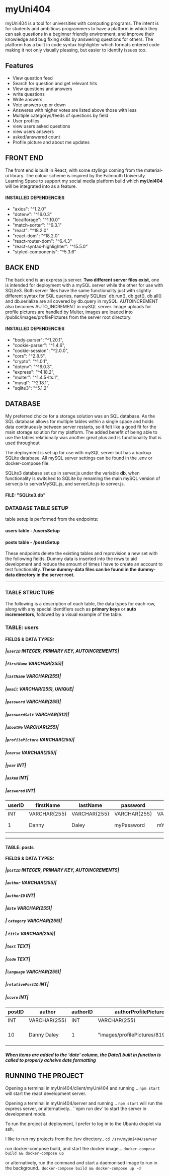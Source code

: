 # myUni404

myUni404 is a tool for universities with computing programs. The intent is for students and ambitious programmers to have a platform in which they can ask questions in a beginner friendly environment, and improve their knowledge and bug fixing skills by answering questions for others. The platform has a built in code syntax highlighter which formats entered code making it not only visually pleasing, but easier to identify issues too.

## Features

-   View question feed
-   Search for question and get relevant hits
-   View questions and answers
-   write questions
-   Write answers
-   Vote answers up or down
-   Answeres with higher votes are listed above those with less
-   Multiple categorys/feeds of questions by field
-   User profiles
-   view users asked questions
-   view users answers
-   asked/answered count
-   Profile picture and about me updates

## FRONT END

The front end is built in React, with some stylings coming from the material-ui library. The colour scheme is inspired by the Falmouth University Learning Space to support my social media platform build which **myUni404** will be integrated into as a feature.

#### INSTALLED DEPENDENCIES

-   "axios": "^1.2.0"
-   "dotenv": "^16.0.3"
-   "localforage": "^1.10.0"
-   "match-sorter": "^6.3.1"
-   "react": "^18.2.0"
-   "react-dom": "^18.2.0"
-   "react-router-dom": "^6.4.3"
-   "react-syntax-highlighter": "^15.5.0"
-   "styled-components": "^5.3.6"

## BACK END

The back end is an express js server. **Two different server files exist**, one is intended for deployment with a mySQL server while the other for use with SQLite3. Both server files have the same functionality just with slightly different syntax for SQL queries, namely SQLites' db.run(), db.get(), db.all() and db.serialize are all covered by db.query in mySQL. AUTOINCREMENT also becomes AUTO_INCREMENT in mySQL server.
Image uploads for profile pictures are handled by Multer, images are loaded into /public/images/profilePictures from the server root directory.

#### INSTALLED DEPENDENCIES

-   "body-parser": "^1.20.1",
-   "cookie-parser": "^1.4.6",
-   "cookie-session": "^2.0.0",
-   "cors": "^2.8.5",
-   "crypto": "^1.0.1",
-   "dotenv": "^16.0.3",
-   "express": "^4.18.2",
-   "multer": "^1.4.5-lts.1",
-   "mysql": "^2.18.1",
-   "sqlite3": "^5.1.2"

## DATABASE

My preferred choice for a storage solution was an SQL database. As the SQL database allows for multiple tables within a single space
and holds data continuously between server restarts, so it felt like a good fit for the main storage solution for my platform.
The added benefit of being able to use the tables relationally was another great plus and is functionality that is used throughout

The deployment is set up for use with mySQL server but has a backup SQLite database. All mySQL server settings can be found in the .env or docker-compose file.

SQLite3 database set up in server.js under the variable **db**, when functionality is switched to SQLite by renaming the main mySQL version of server.js to serverMySQL.js, and serverLite.js to server.js.

#### **FILE: "SQLite3.db"**

### **DATABASE TABLE SETUP**

table setup is performed from the endpoints:

#### **users table** - /usersSetup

#### **posts table** - /postsSetup

These endpoints delete the existing tables and reprovision a new set with the following fields. Dummy data is inserted into the rows to aid development and reduce the amount of times I have to create an account to test functionality. **These dummy-data files can be found in the dummy-data directory in the server root.**

---

### **TABLE STRUCTURE**

The following is a description of each table, the data types for each row, along with any special identifiers such as **primary keys** or **auto incrementors**, followed by a visual example of the table.

### TABLE: users

#### **FIELDS & DATA TYPES:**

##### |`userID` INTEGER, PRIMARY KEY, AUTOINCREMENTS|

##### |`firstName` VARCHAR(255)|

##### |`lastName` VARCHAR(255)|

##### |`email` VARCHAR(255), UNIQUE|

##### |`password` VARCHAR(255)|

##### |`passwordSalt` VARCHAR(512)|

##### |`aboutMe` VARCHAR(255)|

##### |`profilePicture` VARCHAR(255)|

##### |`course` VARCHAR(255)|

##### |`year` INT|

##### |`asked` INT|

##### |`answered` INT|

| userID | firstName    | lastName     | password     | passwordSalt     | aboutMe                   | profilePicture  | course       | year | asked | answered |
| ------ | ------------ | ------------ | ------------ | ---------------- | ------------------------- | --------------- | ------------ | ---- | ----- | -------- |
| INT    | VARCHAR(255) | VARCHAR(255) | VARCHAR(255) | VARCHAR(255)     | VARCHAR(255)              | VARCHAR(255)    | VARCHAR(255) | INT  | INT   | INT      |
| 1      | Danny        | Daley        | myPassword   | mYhAsHeDpAsSwOrD | This is my about me text! | Web Development | 3            | 1    | 4     | 2        |

---

#### TABLE: posts

**FIELDS & DATA TYPES:**

##### |`postID` INTEGER, PRIMARY KEY, AUTOINCREMENTS|

##### |`author` VARCHAR(255)|

##### |`authorID` INT|

##### |`date` VARCHAR(255)|

##### | `category` VARCHAR(255)|

##### | `title` VARCHAR(255)|

##### |`text` TEXT|

##### |`code` TEXT|

##### |`language` VARCHAR(255)|

##### |`relativePostID` INT|

##### |`score` INT|

| postID | author       | authorID | authorProfilePicture              | date         | category     | title                   | text              | code                | language     | score |
| ------ | ------------ | -------- | --------------------------------- | ------------ | ------------ | ----------------------- | ----------------- | ------------------- | ------------ | ----- |
| INT    | VARCHAR(255) | INT      | VARCHAR(255)                      | VARCHAR(255) | VARCHAR(255) | VARCHAR(255)            | TEXT              | TEXT                | VARCHAR(255) | INT   |
| 10     | Danny Daley  | 1        | "images/profilePictures/8197.png" | "2022-12-01" | Web          | "Cant center this div!" | "How do I Cen..." | <div margin:center> | HTML         | 3     |

#### **_When items are added to the 'date' column, the Date() built in function is called to properly acheive date formatting_**

## RUNNING THE PROJECT

Opening a terminal in myUni404/client/myUni404 and running ..
`npm start`
will start the react development server.

Opening a terminal in myUni404/server and running ..
`npm start`
will run the express server, or alternatively..
``npm run dev`
to start the server in development mode.

To run the project at deployment, I prefer to log in to the Ubuntu droplet via ssh.

I like to run my projects from the /srv directory..
`cd /srv/myUni404/server`

run docker-compose build, and start the docker image...
`docker-compose build && docker-compose up`

or alternatively, run the command and start a daemonised image to run in the background..
`docker-compose build && docker-compose up -d`
